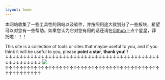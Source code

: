 ```yaml
---
layout: home
---
```


本网站收集了一些工具性的网站以及软件，并按照用途大致划分了一些板块，希望可以对您有一些帮助。如果您认为它对您有用的话还请在[Github](https://github.com/huaaorain/huaaorain.github.io)上点个星星，拜托啦！！！<br>

This site is a collection of tools or sites that maybe useful to you, and if you think it will be useful to you, please **point a star**, **thank you**!!! 
↓↓↓↓↓↓↓↓↓↓↓↓↓↓↓↓↓↓↓↓↓↓↓↓↓↓↓↓↓↓↓↓↓↓↓↓↓↓↓↓↓↓↓↓↓↓↓↓↓↓↓↓↓
[![](https://img.shields.io/github/stars/huaaorain/huaaorain.github.io?style=social&label=Code+Stars)](https://github.com/huaaorain/huaaorain.github.io)
↑↑↑↑↑↑↑↑↑↑↑↑↑↑↑↑↑↑↑↑↑↑↑↑↑↑↑↑↑↑↑↑↑↑↑↑↑↑↑↑↑↑↑↑↑↑↑↑↑↑↑↑↑
